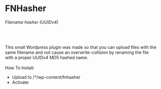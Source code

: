 # FNHasher
###### Filename hasher (UUIDv4)
<br /><br />
This small Wordpress plugin was made so that you can upload files with the same filename and not cause an overwrite-collision by renaming the file with a proper UUIDv4 MD5 hashed name.
<br /><br />
How To Install:<br />
- Upload to /*/wp-content/fnhasher
- Activate
